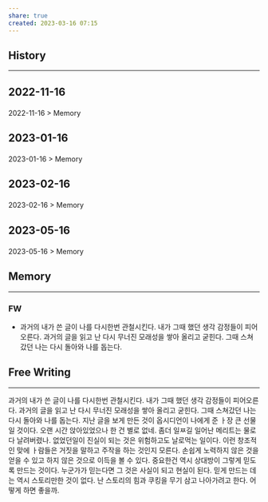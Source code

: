 ```yaml
---
share: true
created: 2023-03-16 07:15
---
```


## History
---
<h2><span><p>2022-11-16</p></span></h2><p><span><p><span alt="2022-11-16 > Memory" src="2022-11-16#Memory" class="internal-embed">2022-11-16 &gt; Memory</span></p></span></p><h2><span><p>2023-01-16</p></span></h2><p><span><p><span alt="2023-01-16 > Memory" src="2023-01-16#Memory" class="internal-embed">2023-01-16 &gt; Memory</span></p></span></p><h2><span><p>2023-02-16</p></span></h2><p><span><p><span alt="2023-02-16 > Memory" src="2023-02-16#Memory" class="internal-embed">2023-02-16 &gt; Memory</span></p></span></p><h2><span><p>2023-05-16</p></span></h2><p><span><p><span alt="2023-05-16 > Memory" src="2023-05-16#Memory" class="internal-embed">2023-05-16 &gt; Memory</span></p></span></p>


## Memory
---


### FW
- 과거의 내가 쓴 글이 나를 다시한번 관철시킨다. 내가 그때 했던 생각 감정들이 피어오른다. 과거의 글을 읽고 난 다시 무너진 모래성을 쌓아 올리고 굳힌다. 그때 스쳐갔던 나는 다시 돌아와 나를 돕는다. 

## Free Writing
---
과거의 내가 쓴 글이 나를 다시한번 관철시킨다. 내가 그때 했던 생각 감정들이 피어오른다. 과거의 글을 읽고 난 다시 무너진 모래성을 쌓아 올리고 굳힌다. 그때 스쳐갔던 나는 다시 돌아와 나를 돕는다. 지난 글을 보게 만든 것이 옵시디언이 나에게 준 ㅏ장 큰 선물일 것이다. 오랜 시간 앉아있었으나 한 건 별로 없네. 좀더 일ㅉ길 일어난 메리트는 물로 다 날려버렸나. 
없었던일이 진실이 되는 것은 위험하고도 날로먹는 일이다. 이런 창조적인 맞에 ㅏ람들은 거짓을 말하고 주작을 하는 것인지 모른다. 손쉽게 노력하지 않은 것을 얻을 수 있고 하지 않은 것으로 이득을 볼 수 있다. 중요한건 역시 상대방이 그렇게 믿도록 만드는 것이다. 누군가가 믿는다면 그 것은 사실이 되고 현실이 된다. 믿게 만드는 데는 역시 스토리만한 것이 없다. 난 스토리의 힘과 쿠킹을 무기 삼고 나아가려고 한다. 어떻게 하면 좋을까.